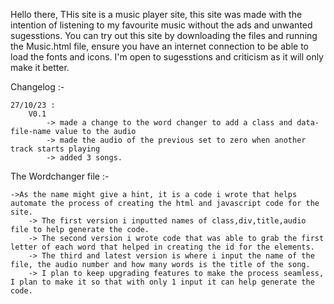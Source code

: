 Hello there, THis site is a music player site, this site was made with the intention of listening to my favourite music without the ads and unwanted sugesstions.
You can try out this site by downloading the files and running the Music.html file, ensure you have an internet connection to be able to load the fonts and icons.
I'm open to sugesstions and criticism as it will only make it better.

Changelog :-

    27/10/23 : 
        V0.1
            -> made a change to the word changer to add a class and data-file-name value to the audio
            -> made the audio of the previous set to zero when another track starts playing
            -> added 3 songs.


The Wordchanger file :-

    ->As the name might give a hint, it is a code i wrote that helps automate the process of creating the html and javascript code for the site.
        -> The first version i inputted names of class,div,title,audio file to help generate the code.
        -> The second version i wrote code that was able to grab the first letter of each word that helped in creating the id for the elements.
        -> The third and latest version is where i input the name of the file, the audio number and how many words is the title of the song.
        -> I plan to keep upgrading features to make the process seamless, I plan to make it so that with only 1 input it can help generate the code.